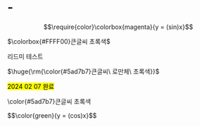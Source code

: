 # -
$$\require{color}\colorbox{magenta}{y = (sin)x}$$
<p>$\colorbox{#FFFF00}큰글씨 초록색$</p>
리드미 테스트
<p>$\huge{\rm{\color{#5ad7b7}큰글씨\ 로만체\ 초록색}}$</p>
<span style='background-color:yellow; color:black;'>2024 02 07 완료</span>  


<p>\color{#5ad7b7}큰글씨 초록색</p>
$$\color{green}{y = (cos)x}$$
